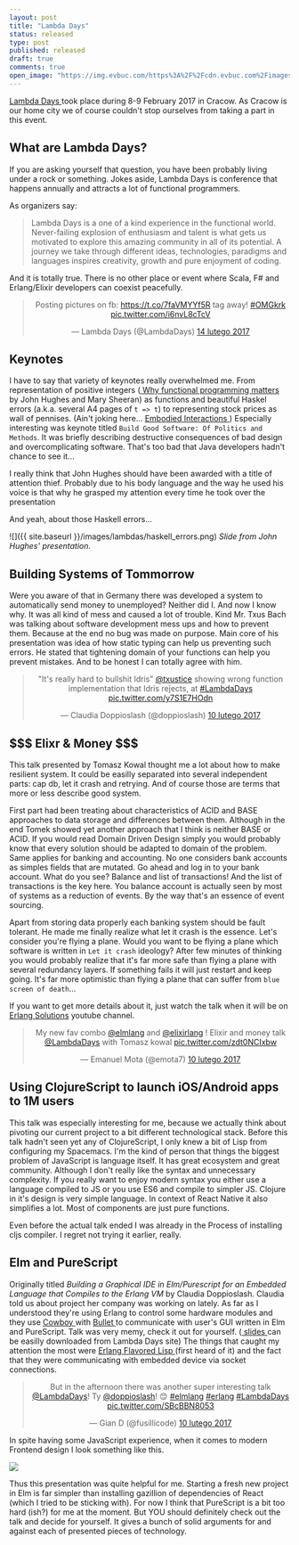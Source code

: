 ```yaml
---
layout: post
title: "Lambda Days"
status: released
type: post
published: released
draft: true
comments: true
open_image: "https://img.evbuc.com/https%3A%2F%2Fcdn.evbuc.com%2Fimages%2F25795811%2F131110422203%2F1%2Foriginal.jpg?h=230&w=460&rect=0%2C24%2C1402%2C701&s=4a500abe5a910a6940217465fd59e34f"
---
```



<a href="http://www.lambdadays.org/lambdadays2017"> Lambda Days </a> took place during 8-9 February 2017 in Cracow. As Cracow is our home city we of course couldn't stop ourselves from taking a part in this event.

<!--more-->

## What are Lambda Days?

If you are asking yourself that question, you have been probably living under a rock or something. Jokes aside, Lambda Days is conference that happens annually and attracts a lot of functional programmers.

As organizers say:

> Lambda Days is a one of a kind experience in the functional world.
> Never-failing explosion of enthusiasm and talent is what gets us motivated to explore this amazing community in all of its potential.
> A journey we take through different ideas, technologies, paradigms and languages inspires creativity, growth and pure enjoyment of coding.

And it is totally true. There is no other place or  event where Scala, F# and Erlang/Elixir developers can coexist peacefully.

<center><blockquote class="twitter-tweet" data-lang="pl"><p lang="en" dir="ltr">Posting pictures on fb: <a href="https://t.co/7faVMYYf5R">https://t.co/7faVMYYf5R</a> tag away!
<a href="https://twitter.com/hashtag/OMGkrk?src=hash">#OMGkrk</a>
<a href="https://t.co/i6nvL8cTcV">pic.twitter.com/i6nvL8cTcV</a></p>&mdash; Lambda Days (@LambdaDays) <a href="https://twitter.com/LambdaDays/status/831532756656070657">14 lutego 2017</a></blockquote></center>


## Keynotes

I have to say that variety of keynotes really overwhelmed me. From representation of positive integers (<a href="Why Functional Programming Matters"> Why functional programming matters</a> by John Hughes and Mary Sheeran) as functions and beautiful Haskel errors (a.k.a. several A4 pages of `t => t`) to representing stock prices as wall of pennises. (Ain't joking here... <a href="https://twitter.com/BayaMoba/status/830094279133560832">Embodied Interactions </a>) Especially interesting was keynote titled `Build Good Software: Of Politics and Methods`. It was briefly describing destructive consequences of bad design and overcomplicating software. That's too bad that Java developers hadn't chance to see it...

I really think that John Hughes should have been awarded with a title of attention thief. Probably due to his body language and the way he used his voice is that why he grasped my attention every time he took over the presentation

And yeah, about those Haskell errors...

![]({{ site.baseurl }}/images/lambdas/haskell_errors.png)
*Slide from John Hughes' presentation.*


## Building Systems of Tommorrow

Were you aware of that in Germany there was developed a system to automatically send money to unemployed? Neither did I. And now I know why. It was all kind of mess and caused a lot of trouble. Kind Mr. Txus Bach was talking about software development mess ups and how to prevent them. Because at the end no bug was made on purpose. Main core of his presentation was idea of how static typing can help us preventing such errors. He stated that tightening domain of your functions can help you prevent mistakes. And to be honest I can totally agree with him.

<center><blockquote class="twitter-tweet" data-lang="pl"><p lang="en" dir="ltr">&quot;It&#39;s really hard to bullshit Idris&quot; <a href="https://twitter.com/txustice">@txustice</a> showing wrong function implementation that Idris rejects, at <a href="https://twitter.com/hashtag/LambdaDays?src=hash">#LambdaDays</a> <a href="https://t.co/y7S1E7HOdn">pic.twitter.com/y7S1E7HOdn</a></p>&mdash; Claudia Doppioslash (@doppioslash) <a href="https://twitter.com/doppioslash/status/829996405993435138">10 lutego 2017</a></blockquote></center>

## \$\$\$  Elixr & Money \$\$\$

This talk presented by Tomasz Kowal thought me a lot about how to make resilient system. It could be easilly separated into several independent parts: cap db, let it crash and retrying. And of course those are terms that more or less describe good system.

First part had been treating about characteristics of ACID and BASE approaches to data storage and differences between them. Although in the end Tomek showed yet another approach that I think is neither BASE or ACID. If you would read Domain Driven Design simply you would probably know that every solution should be adapted to domain of the problem. Same applies for banking and accounting. No one considers bank accounts as simples fields that are mutated. Go ahead and log in to your bank account. What do you see? Balance and list of transactions! And the list of transactions is the key here. You balance account is actually seen by most of systems as a reduction of events. By the way that's an essence of event sourcing.

Apart from storing data properly each banking system should be fault tolerant. He made me finally realize what let it crash is the essence. Let's consider you're flying a plane. Would you want to be flying a plane which software is written in `Let it crash` ideology? After few minutes of thinking you would probably realize that it's far more safe than flying a plane with several redundancy layers. If something fails it will just restart and keep going. It's far more optimistic than flying a plane that can suffer from `blue screen of death`...

If you want to get more details about it, just watch the talk when it will be on <a href="https://www.youtube.com/user/ErlangSolutions"> Erlang Solutions</a> youtube channel.

<center><blockquote class="twitter-tweet" data-lang="pl"><p lang="en" dir="ltr">My new fav combo <a href="https://twitter.com/elmlang">@elmlang</a> and <a href="https://twitter.com/elixirlang">@elixirlang</a> ! Elixir and money talk <a href="https://twitter.com/LambdaDays">@LambdaDays</a> with Tomasz kowal <a href="https://t.co/zdt0NCIxbw">pic.twitter.com/zdt0NCIxbw</a></p>&mdash; Emanuel Mota (@emota7) <a href="https://twitter.com/emota7/status/830005889469911040">10 lutego 2017</a></blockquote></center>

## Using ClojureScript to launch iOS/Android apps to 1M users

This talk was especially interesting for me, because we actually think about pivoting our current project to a bit different technological stack. Before this talk hadn't seen yet any of ClojureScript, I only knew a bit of Lisp from configuring my Spacemacs. I'm the kind of person that things the biggest problem of JavaScript is language itself. It has great ecosystem and great community. Although I don't really like the syntax and unnecessary complexity. If you really want to enjoy modern syntax you either use a language compiled to JS or you use ES6 and compile to simpler JS. Clojure in it's design is very simple language. In context of React Native it also simplifies a lot. Most of components are just pure functions.

Even before the actual talk ended I was already in the Process of installing cljs compiler. I regret not trying it earlier, really.

## Elm and PureScript

Originally titled _Building a Graphical IDE in Elm/Purescript for an Embedded Language that Compiles to the Erlang VM_ by Claudia Doppioslash. Claudia told us about project her company was working on lately. As far as I understood they're using Erlang to control some hardware modules and they use <a href="https://github.com/ninenines/cowboy"> Cowboy </a> with <a href="https://github.com/ninenines/bullet"> Bullet </a> to communicate with user's GUI written in Elm and PureScript. Talk was very memy, check it out for yourself. (<a href="http://www.lambdadays.org/lambdadays2017/claudia-doppioslash"> slides </a> can be easilly downloaded from Lambda Days site) The things that caught my attention the most were <a href="http://lfe.io/"> Erlang Flavored Lisp </a> (first heard of it) and the fact that they were communicating with embedded device via socket connections.

<center><blockquote class="twitter-tweet" data-lang="pl"><p lang="en" dir="ltr">But in the afternoon there was another super interesting talk <a href="https://twitter.com/LambdaDays">@LambdaDays</a>! Ty <a href="https://twitter.com/doppioslash">@doppioslash</a>! 😊 <a href="https://twitter.com/hashtag/elmlang?src=hash">#elmlang</a> <a href="https://twitter.com/hashtag/erlang?src=hash">#erlang</a> <a href="https://twitter.com/hashtag/LambdaDays?src=hash">#LambdaDays</a> <a href="https://t.co/SBcBBN8053">pic.twitter.com/SBcBBN8053</a></p>&mdash; Gian D (@fusillicode) <a href="https://twitter.com/fusillicode/status/830113997449994240">10 lutego 2017</a></blockquote></center>

In spite having some JavaScript experience, when it comes to modern Frontend design I look something like this.

<img class="center" src="{{ site.baseurl }}/images/lambdas/dog.jpg" />

Thus this presentation was quite helpful for me. Starting a fresh new project in Elm is far simpler than installing gazillion of dependencies of React (which I tried to be sticking with). For now I think that PureScript is a bit too hard (ish?) for me at the moment. But YOU should definitely check out the talk and decide for yourself. It gives a bunch of solid arguments for and against each of presented pieces of technology.

<script async src="//platform.twitter.com/widgets.js" charset="utf-8"></script>
